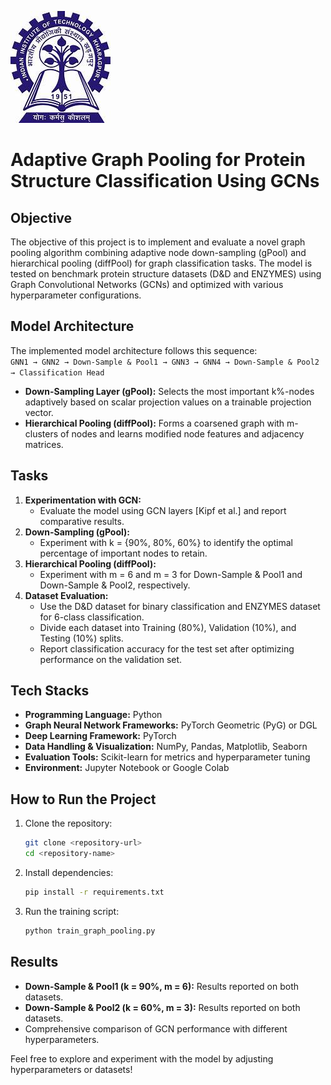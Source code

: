 ![alt text](iitkgplogo.jpg)


# Adaptive Graph Pooling for Protein Structure Classification Using GCNs  

## **Objective**  
The objective of this project is to implement and evaluate a novel graph pooling algorithm combining adaptive node down-sampling (gPool) and hierarchical pooling (diffPool) for graph classification tasks. The model is tested on benchmark protein structure datasets (D&D and ENZYMES) using Graph Convolutional Networks (GCNs) and optimized with various hyperparameter configurations.  

## **Model Architecture**  
The implemented model architecture follows this sequence:  
`GNN1 → GNN2 → Down-Sample & Pool1 → GNN3 → GNN4 → Down-Sample & Pool2 → Classification Head`  

- **Down-Sampling Layer (gPool):** Selects the most important k%-nodes adaptively based on scalar projection values on a trainable projection vector.  
- **Hierarchical Pooling (diffPool):** Forms a coarsened graph with m-clusters of nodes and learns modified node features and adjacency matrices.  

## **Tasks**  
1. **Experimentation with GCN:**  
   - Evaluate the model using GCN layers [Kipf et al.] and report comparative results.  
2. **Down-Sampling (gPool):**  
   - Experiment with k = {90%, 80%, 60%} to identify the optimal percentage of important nodes to retain.  
3. **Hierarchical Pooling (diffPool):**  
   - Experiment with m = 6 and m = 3 for Down-Sample & Pool1 and Down-Sample & Pool2, respectively.  
4. **Dataset Evaluation:**  
   - Use the D&D dataset for binary classification and ENZYMES dataset for 6-class classification.  
   - Divide each dataset into Training (80%), Validation (10%), and Testing (10%) splits.  
   - Report classification accuracy for the test set after optimizing performance on the validation set.  

## **Tech Stacks**  
- **Programming Language:** Python  
- **Graph Neural Network Frameworks:** PyTorch Geometric (PyG) or DGL  
- **Deep Learning Framework:** PyTorch  
- **Data Handling & Visualization:** NumPy, Pandas, Matplotlib, Seaborn  
- **Evaluation Tools:** Scikit-learn for metrics and hyperparameter tuning  
- **Environment:** Jupyter Notebook or Google Colab  

## **How to Run the Project**  
1. Clone the repository:  
   ```bash  
   git clone <repository-url>  
   cd <repository-name>  
   ```  
2. Install dependencies:  
   ```bash  
   pip install -r requirements.txt  
   ```  
3. Run the training script:  
   ```bash  
   python train_graph_pooling.py  
   ```  

## **Results**  
- **Down-Sample & Pool1 (k = 90%, m = 6):** Results reported on both datasets.  
- **Down-Sample & Pool2 (k = 60%, m = 3):** Results reported on both datasets.  
- Comprehensive comparison of GCN performance with different hyperparameters.  

Feel free to explore and experiment with the model by adjusting hyperparameters or datasets!  
